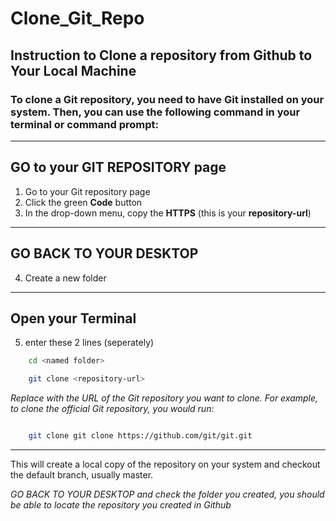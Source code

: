 # Clone_Git_Repo

## Instruction to Clone a repository from Github to Your Local Machine

### To clone a Git repository, you need to have Git installed on your system. Then, you can use the following command in your terminal or command prompt:
___
## GO to your **GIT REPOSITORY** page
1. Go to your Git repository page
1. Click the green **Code** button
1. In the drop-down menu, copy the **HTTPS** (this is your **repository-url**)
***
## GO BACK TO YOUR **DESKTOP**
4. Create a new folder 
___
## Open your **Terminal**
5. enter these 2 lines (seperately)
```bash
	cd <named folder>

	git clone <repository-url>
```
*Replace <repository-url> with the URL of the Git repository you want to clone. For example, to clone the official Git repository, you would run:*
```bash

	git clone git clone https://github.com/git/git.git
```
___
This will create a local copy of the repository on your system and checkout the default branch, usually master.

*GO BACK TO YOUR DESKTOP and check the folder you created, you should be able to locate the repository you created in Github*
